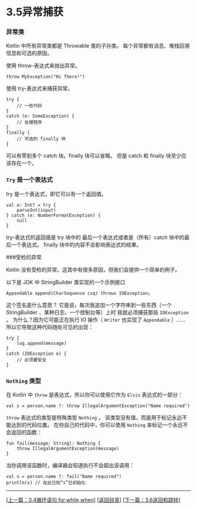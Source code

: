 # 3.5异常捕获

### 异常类

Kotlin 中所有异常类都是 Throwable 类的子孙类。 每个异常都有消息、堆栈回溯信息和可选的原因。

使用 throw-表达式来抛出异常。

	throw MyException("Hi There!")

使用 try-表达式来捕获异常。

	try {
		// 一些代码
	}
	catch (e: SomeException) {
		// 处理程序
	}
	finally {
		// 可选的 finally 块
	}

可以有零到多个 catch 块。finally 块可以省略。 但是 catch 和 finally 块至少应该存在一个。

### `Try`  是一个表达式

try 是一个表达式，即它可以有一个返回值。

	val a: Int? = try { 
		parseInt(input) 
	} catch (e: NumberFormatException) {
	 	null
	}

try-表达式的返回值是 try 块中的 最后一个表达式或者是（所有）catch 块中的最后⼀个表达式。 finally 块中的内容不会影响表达式的结果。

###受检的异常

Kotlin 没有受检的异常。这其中有很多原因，但我们会提供一个简单的例子。

以下是 JDK 中 StringBuilder 类实现的一个示例接口

	Appendable append(CharSequence csq) throws IOException;

这个签名是什么意思？ 它是说，每次我追加一个字符串到一些东西（一个 StringBuilder 、某种日志、一个控制台等）上时 我就必须捕获那些
`IOException` 。 为什么？因为它可能正在执行 IO 操作（ `Writer` 也实现了 `Appendable` ）…… 所以它导致这种代码随处可见的出现：

	try {
		log.append(message)
	}
	catch (IOException e) {
		// 必须要安全
	}

### `Nothing` 类型

在 Kotlin 中 `throw` 是表达式，所以你可以使用它作为 `Elvis` 表达式的一部分：

	val s = person.name ?: throw IllegalArgumentException("Name required")

`throw` 表达式的类型是特殊类型 `Nothing` 。 该类型没有值，而是用于标记永远不能达到的代码位置。 在你自己的代码中，你可以使用 `Nothing` 来标记一个永远不会返回的函数：

	fun fail(message: String): Nothing {
		throw IllegalArgumentException(message)
	}

当你调用该函数时，编译器会知道执行不会超出该调用：

	val s = person.name ?: fail("Name required")
	println(s) // 在此已知“s”已初始化

---
[[上一篇：3.4循环语句 for,while,when](https://sogrey.github.io/Kotlin-Notes/notes/3%E7%A8%8B%E5%BA%8F%E7%BB%93%E6%9E%84/3.4%E5%BE%AA%E7%8E%AF%E8%AF%AD%E5%8F%A5%20for,while,when)] [[返回目录](https://sogrey.github.io/Kotlin-Notes/)] [[下一篇：3.6返回和跳转](https://sogrey.github.io/Kotlin-Notes/notes/3%E7%A8%8B%E5%BA%8F%E7%BB%93%E6%9E%84/3.6%E8%BF%94%E5%9B%9E%E5%92%8C%E8%B7%B3%E8%BD%AC)]